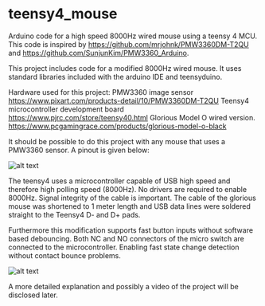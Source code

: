 # teensy4_mouse
Arduino code for a high speed 8000Hz wired mouse using a teensy 4 MCU. 
This code is inspired by https://github.com/mrjohnk/PMW3360DM-T2QU and https://github.com/SunjunKim/PMW3360_Arduino.

This project includes code for a modified 8000Hz wired mouse.
It uses standard libraries included with the arduino IDE and teensyduino. 

Hardware used for this project:
PMW3360 image sensor https://www.pixart.com/products-detail/10/PMW3360DM-T2QU
Teensy4 microcontroller development board https://www.pjrc.com/store/teensy40.html 
Glorious Model O wired version. https://www.pcgamingrace.com/products/glorious-model-o-black

It should be possible to do this project with any mouse that uses a PMW3360 sensor.
A pinout is given below: 

![alt text](https://github.com/Trip93/teensy4_mouse/blob/main/pictures/teensy4_mouse_pinout.png)

The teensy4 uses a microcontroller capable of USB high speed and therefore high polling speed (8000Hz). 
No drivers are required to enable 8000Hz. Signal integrity of the cable is important. 
The cable of the glorious mouse was shortened to 1 meter length and USB data lines were soldered straight to the Teensy4 D- and D+ pads. 

Furthermore this modification supports fast button inputs without software based debouncing. 
Both NC and NO connectors of the micro switch are connected to the microcontroller. Enabling fast state change detection without contact bounce problems.

![alt text](https://github.com/Trip93/teensy4_mouse/blob/main/pictures/NC_NO_debouncing.png)

A more detailed explanation and possibly a video of the project will be disclosed later.

